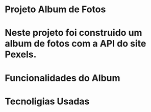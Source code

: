 <h1> Projeto Album de Fotos  <h1>
<p>Neste projeto foi construido um album de fotos com a API do site Pexels.</p>


<h1>Funcionalidades do Album<h1>
<p>



<h1> Tecnoligias Usadas<h1>
<table>
</table>